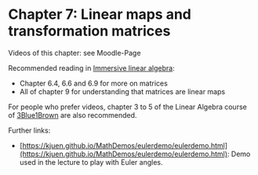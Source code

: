 # Chapter 7: Linear maps and transformation matrices

Videos of this chapter: see Moodle-Page

Recommended reading in [Immersive linear algebra](http://immersivemath.com/ila/index.html):

  * Chapter 6.4, 6.6 and 6.9 for more on matrices
  * All of chapter 9 for understanding that matrices are linear maps

For people who prefer videos, chapter 3 to 5 of the Linear Algebra course of
[3Blue1Brown](https://www.3blue1brown.com/topics/linear-algebra) are also recommended.

Further links:

 * [https://kjuen.github.io/MathDemos/eulerdemo/eulerdemo.html](https://kjuen.github.io/MathDemos/eulerdemo/eulerdemo.html): Demo used in the lecture to play with Euler angles.

